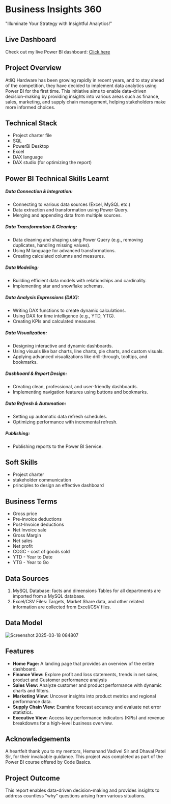 # Business Insights 360

"Illuminate Your Strategy with Insightful Analytics!"

## Live Dashboard

Check out my live Power BI dashboard: [Click here](https://app.powerbi.com/groups/me/reports/9f6c3200-7be6-4e68-b115-7fefe4d2e5f4/7c3d35be083a9f713398?experience=power-bi)

## Project Overview

AtliQ Hardware has been growing rapidly in recent years, and to stay ahead of the competition, they have decided to implement data analytics using Power BI for the first time. This initiative aims to enable data-driven decision-making by providing insights into various areas such as finance, sales, marketing, and supply chain management, helping stakeholders make more informed choices.


## Technical Stack
* Project charter file 
* SQL 
* PowerBi Desktop 
* Excel 
* DAX language 
* DAX studio (for optimizing the report) 

## Power BI Technical Skills Learnt 

##### Data Connection & Integration:

* Connecting to various data sources (Excel, MySQL etc.) 
* Data extraction and transformation using Power Query. 
* Merging and appending data from multiple sources. 

##### Data Transformation & Cleaning:

* Data cleaning and shaping using Power Query (e.g., removing duplicates, handling missing values). 
* Using M language for advanced transformations. 
* Creating calculated columns and measures. 

##### Data Modeling:

* Building efficient data models with relationships and cardinality.
* Implementing star and snowflake schemas.

##### Data Analysis Expressions (DAX):
* Writing DAX functions to create dynamic calculations. 
* Using DAX for time intelligence (e.g., YTD, YTG).
* Creating KPIs and calculated measures.

##### Data Visualization:
* Designing interactive and dynamic dashboards.
* Using visuals like bar charts, line charts, pie charts, and custom visuals.
* Applying advanced visualizations like drill-through, tooltips, and bookmarks. 

##### Dashboard & Report Design:
* Creating clean, professional, and user-friendly dashboards.
* Implementing navigation features using buttons and bookmarks. 

##### Data Refresh & Automation:

* Setting up automatic data refresh schedules.
* Optimizing performance with incremental refresh.

##### Publishing:

* Publishing reports to the Power BI Service.

## Soft Skills

* Project charter
* stakeholder communication
* principles to design an effective dashboard

## Business Terms
* Gross price
* Pre-invoice deductions
* Post-Invoice deductions
* Net Invoice sale
* Gross Margin
* Net sales
* Net profit
* COGC - cost of goods sold
* YTD - Year to Date
* YTG - Year to Go

## Data Sources
1. MySQL Database: facts and dimensions  Tables for all departments are imported from a MySQL database.
2. Excel/CSV Files: Targets, Market Share data, and  other related information are collected from Excel/CSV files.

## Data Model



![Screenshot 2025-03-18 084807](https://github.com/user-attachments/assets/2af9f43b-39d5-46cf-ad21-8bca31df83d1)
## Features

* **Home Page:** A landing page that provides an overview of the entire dashboard.
* **Finance View:** Explore profit and loss statements, trends in net sales, product and Customer performance analysis
* **Sales View:** Analyze customer and product performance with dynamic charts and filters.
* **Marketing View:** Uncover insights into product metrics and regional performance data.
* **Supply Chain View:** Examine forecast accuracy and evaluate net error statistics.
* **Executive View:** Access key performance indicators (KPIs) and revenue breakdowns for a high-level business overview.

## Acknowledgements 
A heartfelt thank you to my mentors, Hemanand Vadivel Sir and Dhaval Patel Sir, for their invaluable guidance. This project was completed as part of the Power BI course offered by Code Basics.

## Project Outcome
This report enables data-driven decision-making and provides insights to address countless "why" questions arising from various situations.








